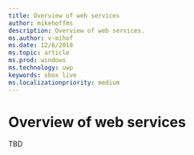 ```yaml
---
title: Overview of web services
author: mikehoffms
description: Overview of web services.
ms.author: v-mihof
ms.date: 12/6/2018
ms.topic: article
ms.prod: windows
ms.technology: uwp
keywords: xbox live
ms.localizationpriority: medium
---
```


# Overview of web services

TBD
